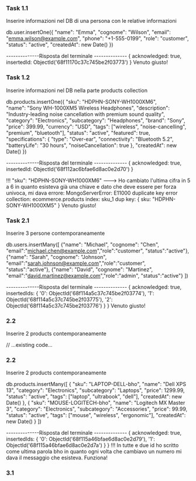 ### Task 1.1
Inserire informazioni nel DB di una persona con le relative informazioni

db.user.insertOne({
    "name": "Emma",
    "cognome": "Wilson",
    "email": "emma.wilson@example.com",
    "phone": "+1-555-0199",
    "role": "customer",
    "status": "active",
    "createdAt": new Date()
})

 --------------Risposta del terminale --------------
{
  acknowledged: true,
  insertedId: ObjectId('68f11170c37c745be2f03773')
}
Venuto giusto!
### Task 1.2
Inserire informazioni nel DB nella parte products collection

db.products.insertOne({
    "sku": "HDPHN-SONY-WH1000XM6",     
    "name": "Sony WH-1000XM5 Wireless Headphones",
    "description": "Industry-leading noise cancellation with premium sound quality",
    "category": "Electronics",
    "subcategory": "Headphones",
    "brand": "Sony",
    "price": 399.99,
    "currency": "USD",
    "tags": ["wireless", "noise-cancelling", "premium", "bluetooth"],
    "status": "active",
    "featured": true,
    "specifications": {
      "type": "Over-ear",
      "connectivity": "Bluetooth 5.2",
      "batteryLife": "30 hours",
      "noiseCancellation": true
    },
    "createdAt": new Date()
})

 --------------Risposta del terminale --------------
 {
  acknowledged: true,
  insertedId: ObjectId('68f112ac6bfae6d8ac0e2d70')
}

!!! "sku": "HDPHN-SONY-WH1000XM6"   ---> Ho cambiato l'ultima cifra in 5 a 6 in quanto esisteva già una chiave e dato che deve essere per forza univoca, mi dava errore:
MongoServerError: E11000 duplicate key error collection: ecommerce.products index: sku_1 dup key: { sku: "HDPHN-SONY-WH1000XM5" }
Venuto giusto!

### Task 2.1
Inserire 3 persone contemporaneamente

db.users.insertMany([
    {"name": "Michael", "cognome": "Chen", "email":"michael.chen@example.com","role":"customer", "status":"active"}, 
    {"name": "Sarah", "cognome": "Johnson", "email":"sarah.johnson@example.com","role":"customer", "status":"active"},
    {"name": "David", "cognome": "Martinez", "email":"david.martinez@example.com","role":"admin", "status":"active"}
])

 --------------Risposta del terminale --------------
 {
  acknowledged: true,
  insertedIds: {
    '0': ObjectId('68f114a5c37c745be2f03774'),
    '1': ObjectId('68f114a5c37c745be2f03775'),
    '2': ObjectId('68f114a5c37c745be2f03776')
  }
}
Venuto giusto!

### 2.2
Inserire 2 products contemporaneamente

// ...existing code...
### 2.2
Inserire 2 products contemporaneamente

db.products.insertMany([
    {
        "sku": "LAPTOP-DELL-bho",
        "name": "Dell XPS 13",
        "category": "Electronics",
        "subcategory": "Laptops",
        "price": 1299.99,
        "status": "active",
        "tags": ["laptop", "ultrabook", "dell"],
        "createdAt": new Date()
    },
    {
        "sku": "MOUSE-LOGITECH-bho",
        "name": "Logitech MX Master 3",
        "category": "Electronics",
        "subcategory": "Accessories",
        "price": 99.99,
        "status": "active",
        "tags": ["mouse", "wireless", "ergonomic"],
        "createdAt": new Date()
    }
])

 --------------Risposta del terminale --------------
{
  acknowledged: true,
  insertedIds: {
    '0': ObjectId('68f115a46bfae6d8ac0e2d79'),
    '1': ObjectId('68f115a46bfae6d8ac0e2d7a')
  }
}
!!! In tutte e due id ho scritto come ultima parola bho in quanto ogni volta che cambiavo un numero mi dava il messaggio che esisteva.
Funziona!

### 3.1
